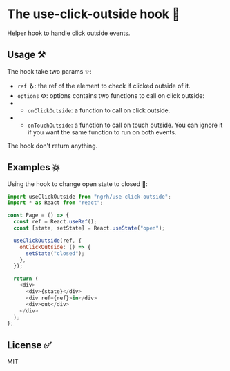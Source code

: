 # The use-click-outside hook 🚀

Helper hook to handle click outside events.

## Usage ⚒️

The hook take two params ✨:

- `ref` 🪝: the ref of the element to check if clicked outside of it.
- `options` ⚙️: options contains two functions to call on click outside:
- - `onClickOutside`: a function to call on click outside.
- - `onTouchOutside`: a function to call on touch outside. You can ignore it if you want the same function to run on both events.

The hook don't return anything.

## Examples 💥

Using the hook to change open state to closed 🚪:

```js
import useClickOutside from "ngrh/use-click-outside";
import * as React from "react";

const Page = () => {
  const ref = React.useRef();
  const [state, setState] = React.useState("open");

  useClickOutside(ref, {
    onClickOutside: () => {
      setState("closed");
    },
  });

  return (
    <div>
      <div>{state}</div>
      <div ref={ref}>in</div>
      <div>out</div>
    </div>
  );
};
```

## License ✅

MIT
